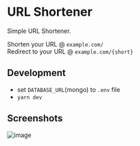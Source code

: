# URL Shortener

Simple URL Shortener.

Shorten your URL @ `example.com/`\
Redirect to your URL @ `example.com/{short}`

## Development

- set `DATABASE_URL`(mongo) to `.env` file
- `yarn dev`

## Screenshots

![image](https://user-images.githubusercontent.com/48413508/168507193-a3ef1db7-ebe5-49e2-a655-cc26094e022f.png)
